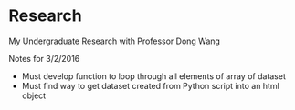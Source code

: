 # Research
My Undergraduate Research with Professor Dong Wang

Notes for 3/2/2016
- Must develop function to loop through all elements of array of dataset
- Must find way to get dataset created from Python script into an html object

